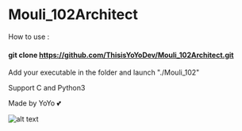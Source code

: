 # Mouli_102Architect

How to use :
#### git clone https://github.com/ThisisYoYoDev/Mouli_102Architect.git

Add your executable in the folder and launch "./Mouli_102"

Support C and Python3

Made by YoYo :two_hearts:

![alt text](https://i.ibb.co/YbjHCjK/Mouli-102architect.png)
